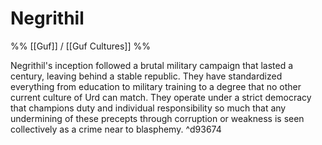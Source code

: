 # Negrithil
%% [[Guf]] / [[Guf Cultures]] %%

Negrithil's inception followed a brutal military campaign that lasted a century, leaving behind a stable republic. They have standardized everything from education to military training to a degree that no other current culture of Urd can match. They operate under a strict democracy that champions duty and individual responsibility so much that any undermining of these precepts through corruption or weakness is seen collectively as a crime near to blasphemy. ^d93674